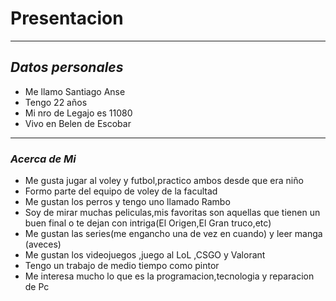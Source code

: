 # Presentacion 
___
## ***Datos personales***
- Me llamo Santiago Anse  
- Tengo 22 años 
- Mi nro de Legajo es 11080
- Vivo en Belen de Escobar 
___
### ***Acerca de Mi***
- Me gusta jugar al voley y futbol,practico ambos desde que era niño 
- Formo parte del equipo de voley de la facultad 
- Me  gustan los perros y tengo uno llamado Rambo 
- Soy de mirar muchas peliculas,mis favoritas son aquellas que tienen un buen final o te dejan con intriga(El Origen,El Gran truco,etc)
- Me gustan las series(me engancho una de vez en cuando) y leer manga (aveces) 
- Me gustan los videojuegos ,juego al LoL ,CSGO y Valorant
- Tengo un trabajo de medio tiempo como pintor
- Me interesa mucho lo que es la programacion,tecnologia y reparacion de Pc
